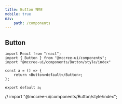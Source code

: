 ```yaml
---
title: Button 按钮
mobile: true
nav:
    path: /components
---
```


## Button

```tsx
import React from "react";
import { Button } from "@mccree-ui/components";
import "@mccree-ui/components/Button/style/index"

const a = () => {
    return <Button>default</Button>;
};

export default a;
```


// import "@mccree-ui/components/Button/style/index";
